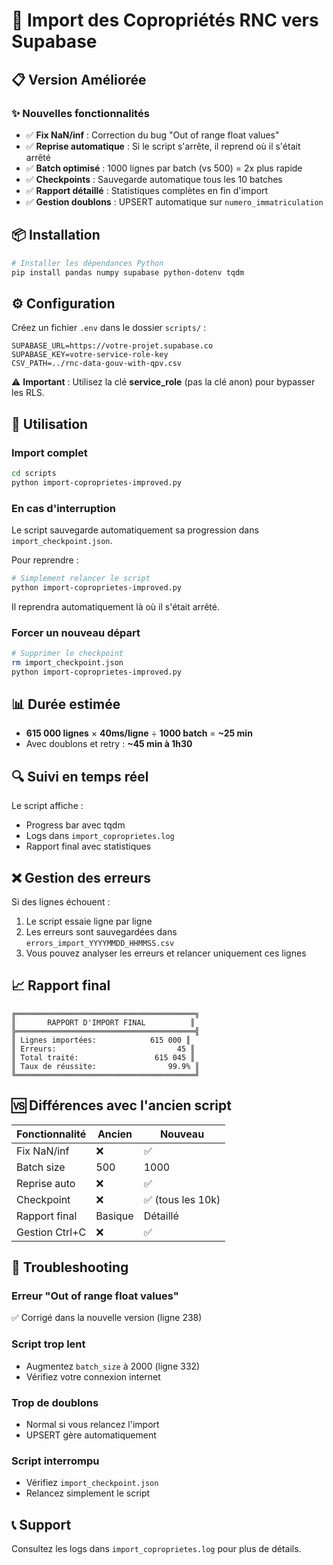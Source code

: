 # 🚀 Import des Copropriétés RNC vers Supabase

## 📋 Version Améliorée

### ✨ Nouvelles fonctionnalités

- ✅ **Fix NaN/inf** : Correction du bug "Out of range float values"
- ✅ **Reprise automatique** : Si le script s'arrête, il reprend où il s'était arrêté
- ✅ **Batch optimisé** : 1000 lignes par batch (vs 500) = 2x plus rapide
- ✅ **Checkpoints** : Sauvegarde automatique tous les 10 batches
- ✅ **Rapport détaillé** : Statistiques complètes en fin d'import
- ✅ **Gestion doublons** : UPSERT automatique sur `numero_immatriculation`

## 📦 Installation

```bash
# Installer les dépendances Python
pip install pandas numpy supabase python-dotenv tqdm
```

## ⚙️ Configuration

Créez un fichier `.env` dans le dossier `scripts/` :

```env
SUPABASE_URL=https://votre-projet.supabase.co
SUPABASE_KEY=votre-service-role-key
CSV_PATH=../rnc-data-gouv-with-qpv.csv
```

⚠️ **Important** : Utilisez la clé **service_role** (pas la clé anon) pour bypasser les RLS.

## 🚀 Utilisation

### Import complet

```bash
cd scripts
python import-coproprietes-improved.py
```

### En cas d'interruption

Le script sauvegarde automatiquement sa progression dans `import_checkpoint.json`.

Pour reprendre :
```bash
# Simplement relancer le script
python import-coproprietes-improved.py
```

Il reprendra automatiquement là où il s'était arrêté.

### Forcer un nouveau départ

```bash
# Supprimer le checkpoint
rm import_checkpoint.json
python import-coproprietes-improved.py
```

## 📊 Durée estimée

- **615 000 lignes** × **40ms/ligne** ÷ **1000 batch** = **~25 min**
- Avec doublons et retry : **~45 min à 1h30**

## 🔍 Suivi en temps réel

Le script affiche :
- Progress bar avec tqdm
- Logs dans `import_coproprietes.log`
- Rapport final avec statistiques

## ❌ Gestion des erreurs

Si des lignes échouent :
1. Le script essaie ligne par ligne
2. Les erreurs sont sauvegardées dans `errors_import_YYYYMMDD_HHMMSS.csv`
3. Vous pouvez analyser les erreurs et relancer uniquement ces lignes

## 📈 Rapport final

```
╔════════════════════════════════════════╗
║       RAPPORT D'IMPORT FINAL          ║
╠════════════════════════════════════════╣
║ Lignes importées:            615 000 ║
║ Erreurs:                           45 ║
║ Total traité:                 615 045 ║
║ Taux de réussite:                99.9% ║
╚════════════════════════════════════════╝
```

## 🆚 Différences avec l'ancien script

| Fonctionnalité | Ancien | Nouveau |
|----------------|--------|---------|
| Fix NaN/inf | ❌ | ✅ |
| Batch size | 500 | 1000 |
| Reprise auto | ❌ | ✅ |
| Checkpoint | ❌ | ✅ (tous les 10k) |
| Rapport final | Basique | Détaillé |
| Gestion Ctrl+C | ❌ | ✅ |

## 🐛 Troubleshooting

### Erreur "Out of range float values"
✅ Corrigé dans la nouvelle version (ligne 238)

### Script trop lent
- Augmentez `batch_size` à 2000 (ligne 332)
- Vérifiez votre connexion internet

### Trop de doublons
- Normal si vous relancez l'import
- UPSERT gère automatiquement

### Script interrompu
- Vérifiez `import_checkpoint.json`
- Relancez simplement le script

## 📞 Support

Consultez les logs dans `import_coproprietes.log` pour plus de détails.